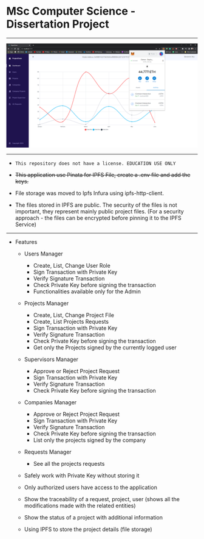 # MSc Computer Science - Dissertation Project
 
<hr/>

<p align="center">
  <img src="./images/project_dashboard.PNG" width="850" title="project dashboard">
</p>

<hr/>

* `This repository does not have a license. EDUCATION USE ONLY`

* <strike>This application use Pinata for IPFS File, create a .env file and add the keys.</strike>

* File storage was moved to Ipfs Infura using ipfs-http-client.
* The files stored in IPFS are public. The security of the files is not important, they represent mainly public project files. (For a security approach - the files can be encrypted before pinning it to the IPFS Service)

<hr/>

* Features
  * Users Manager
      * Create, List, Change User Role
      * Sign Transaction with Private Key
      * Verify Signature Transaction
      * Check Private Key before signing the transaction
      * Functionalities available only for the Admin
  * Projects Manager
      * Create, List, Change Project File
      * Create, List Projects Requests
      * Sign Transaction with Private Key
      * Verify Signature Transaction
      * Check Private Key before signing the transaction
      * Get only the Projects signed by the currently logged user
  * Supervisors Manager
      * Approve or Reject Project Request
      * Sign Transaction with Private Key
      * Verify Signature Transaction
      * Check Private Key before signing the transaction
  * Companies Manager
      * Approve or Reject Project Request
      * Sign Transaction with Private Key
      * Verify Signature Transaction
      * Check Private Key before signing the transaction
      * List only the projects signed by the company 
  * Requests Manager
      * See all the projects requests

  * Safely work with Private Key without storing it
  * Only authorized users have access to the application
  * Show the traceability of a request, project, user (shows all the modifications made with the related entities)
  * Show the status of a project with additional information
  * Using IPFS to store the project details (file storage)
